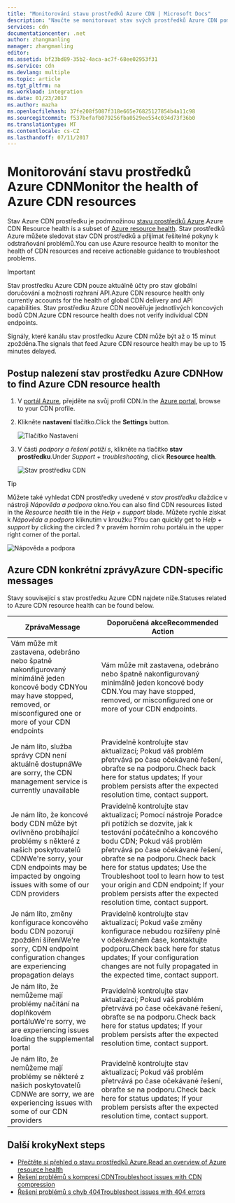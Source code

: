```yaml
---
title: "Monitorování stavu prostředků Azure CDN | Microsoft Docs"
description: "Naučte se monitorovat stav svých prostředků Azure CDN pomocí Azure Resource Health."
services: cdn
documentationcenter: .net
author: zhangmanling
manager: zhangmanling
editor: 
ms.assetid: bf23bd89-35b2-4aca-ac7f-68ee02953f31
ms.service: cdn
ms.devlang: multiple
ms.topic: article
ms.tgt_pltfrm: na
ms.workload: integration
ms.date: 01/23/2017
ms.author: mazha
ms.openlocfilehash: 37fe208f5087f318e665e76825127854b4a11c98
ms.sourcegitcommit: f537befafb079256fba0529ee554c034d73f36b0
ms.translationtype: MT
ms.contentlocale: cs-CZ
ms.lasthandoff: 07/11/2017
---
```

# <a name="monitor-the-health-of-azure-cdn-resources"></a><span data-ttu-id="bf57d-103">Monitorování stavu prostředků Azure CDN</span><span class="sxs-lookup"><span data-stu-id="bf57d-103">Monitor the health of Azure CDN resources</span></span>
  
<span data-ttu-id="bf57d-104">Stav Azure CDN prostředku je podmnožinou [stavu prostředků Azure](../resource-health/resource-health-overview.md).</span><span class="sxs-lookup"><span data-stu-id="bf57d-104">Azure CDN Resource health is a subset of [Azure resource health](../resource-health/resource-health-overview.md).</span></span>  <span data-ttu-id="bf57d-105">Stav prostředků Azure můžete sledovat stav CDN prostředků a přijímat řešitelné pokyny k odstraňování problémů.</span><span class="sxs-lookup"><span data-stu-id="bf57d-105">You can use Azure resource health to monitor the health of CDN resources and receive actionable guidance to troubleshoot problems.</span></span>

>[!IMPORTANT] 
><span data-ttu-id="bf57d-106">Stav prostředku Azure CDN pouze aktuálně účty pro stav globální doručování a možnosti rozhraní API.</span><span class="sxs-lookup"><span data-stu-id="bf57d-106">Azure CDN resource health only currently accounts for the health of global CDN delivery and API capabilities.</span></span>  <span data-ttu-id="bf57d-107">Stav prostředku Azure CDN neověřuje jednotlivých koncových bodů CDN.</span><span class="sxs-lookup"><span data-stu-id="bf57d-107">Azure CDN resource health does not verify individual CDN endpoints.</span></span>
>
><span data-ttu-id="bf57d-108">Signály, které kanálu stav prostředku Azure CDN může být až o 15 minut zpožděna.</span><span class="sxs-lookup"><span data-stu-id="bf57d-108">The signals that feed Azure CDN resource health may be up to 15 minutes delayed.</span></span>

## <a name="how-to-find-azure-cdn-resource-health"></a><span data-ttu-id="bf57d-109">Postup nalezení stav prostředku Azure CDN</span><span class="sxs-lookup"><span data-stu-id="bf57d-109">How to find Azure CDN resource health</span></span>

1. <span data-ttu-id="bf57d-110">V [portál Azure](https://portal.azure.com), přejděte na svůj profil CDN.</span><span class="sxs-lookup"><span data-stu-id="bf57d-110">In the [Azure portal](https://portal.azure.com), browse to your CDN profile.</span></span>

2. <span data-ttu-id="bf57d-111">Klikněte **nastavení** tlačítko.</span><span class="sxs-lookup"><span data-stu-id="bf57d-111">Click the **Settings** button.</span></span>

    ![Tlačítko Nastavení](./media/cdn-resource-health/cdn-profile-settings.png)

3. <span data-ttu-id="bf57d-113">V části *podpory a řešení potíží s*, klikněte na tlačítko **stav prostředku**.</span><span class="sxs-lookup"><span data-stu-id="bf57d-113">Under *Support + troubleshooting*, click **Resource health**.</span></span>

    ![Stav prostředku CDN](./media/cdn-resource-health/cdn-resource-health3.png)

>[!TIP] 
><span data-ttu-id="bf57d-115">Můžete také vyhledat CDN prostředky uvedené v *stav prostředku* dlaždice v nástroji *Nápověda a podpora* okno.</span><span class="sxs-lookup"><span data-stu-id="bf57d-115">You can also find CDN resources listed in the *Resource health* tile in the *Help + support* blade.</span></span>  <span data-ttu-id="bf57d-116">Můžete rychle získat k *Nápověda a podpora* kliknutím v kroužku **?**</span><span class="sxs-lookup"><span data-stu-id="bf57d-116">You can quickly get to *Help + support* by clicking the circled **?**</span></span> <span data-ttu-id="bf57d-117">v pravém horním rohu portálu.</span><span class="sxs-lookup"><span data-stu-id="bf57d-117">in the upper right corner of the portal.</span></span>
>
> ![Nápověda a podpora](./media/cdn-resource-health/cdn-help-support.png)

## <a name="azure-cdn-specific-messages"></a><span data-ttu-id="bf57d-119">Azure CDN konkrétní zprávy</span><span class="sxs-lookup"><span data-stu-id="bf57d-119">Azure CDN-specific messages</span></span>

<span data-ttu-id="bf57d-120">Stavy související s stav prostředku Azure CDN najdete níže.</span><span class="sxs-lookup"><span data-stu-id="bf57d-120">Statuses related to Azure CDN resource health can be found below.</span></span>

|<span data-ttu-id="bf57d-121">Zpráva</span><span class="sxs-lookup"><span data-stu-id="bf57d-121">Message</span></span> | <span data-ttu-id="bf57d-122">Doporučená akce</span><span class="sxs-lookup"><span data-stu-id="bf57d-122">Recommended Action</span></span> |
|---|---|
|<span data-ttu-id="bf57d-123">Vám může mít zastavena, odebráno nebo špatně nakonfigurovaný minimálně jeden koncové body CDN</span><span class="sxs-lookup"><span data-stu-id="bf57d-123">You may have stopped, removed, or misconfigured one or more of your CDN endpoints</span></span> | <span data-ttu-id="bf57d-124">Vám může mít zastavena, odebráno nebo špatně nakonfigurovaný minimálně jeden koncové body CDN.</span><span class="sxs-lookup"><span data-stu-id="bf57d-124">You may have stopped, removed, or misconfigured one or more of your CDN endpoints.</span></span>|
|<span data-ttu-id="bf57d-125">Je nám líto, služba správy CDN není aktuálně dostupná</span><span class="sxs-lookup"><span data-stu-id="bf57d-125">We are sorry, the CDN management service is currently unavailable</span></span> | <span data-ttu-id="bf57d-126">Pravidelně kontrolujte stav aktualizací; Pokud váš problém přetrvává po čase očekávané řešení, obraťte se na podporu.</span><span class="sxs-lookup"><span data-stu-id="bf57d-126">Check back here for status updates; If your problem persists after the expected resolution time, contact support.</span></span>|
|<span data-ttu-id="bf57d-127">Je nám líto, že koncové body CDN může být ovlivněno probíhající problémy s některé z našich poskytovatelů CDN</span><span class="sxs-lookup"><span data-stu-id="bf57d-127">We're sorry, your CDN endpoints may be impacted by ongoing issues with some of our CDN providers</span></span> | <span data-ttu-id="bf57d-128">Pravidelně kontrolujte stav aktualizací; Pomocí nástroje Poradce při potížích se dozvíte, jak k testování počátečního a koncového bodu CDN; Pokud váš problém přetrvává po čase očekávané řešení, obraťte se na podporu.</span><span class="sxs-lookup"><span data-stu-id="bf57d-128">Check back here for status updates; Use the Troubleshoot tool to learn how to test your origin and CDN endpoint; If your problem persists after the expected resolution time, contact support.</span></span> |
|<span data-ttu-id="bf57d-129">Je nám líto, změny konfigurace koncového bodu CDN pozorují zpoždění šíření</span><span class="sxs-lookup"><span data-stu-id="bf57d-129">We're sorry, CDN endpoint configuration changes are experiencing propagation delays</span></span> | <span data-ttu-id="bf57d-130">Pravidelně kontrolujte stav aktualizací; Pokud vaše změny konfigurace nebudou rozšířeny plně v očekávaném čase, kontaktujte podporu.</span><span class="sxs-lookup"><span data-stu-id="bf57d-130">Check back here for status updates; If your configuration changes are not fully propagated in the expected time, contact support.</span></span>|
|<span data-ttu-id="bf57d-131">Je nám líto, že nemůžeme mají problémy načítání na doplňkovém portálu</span><span class="sxs-lookup"><span data-stu-id="bf57d-131">We're sorry, we are experiencing issues loading the supplemental portal</span></span> | <span data-ttu-id="bf57d-132">Pravidelně kontrolujte stav aktualizací; Pokud váš problém přetrvává po čase očekávané řešení, obraťte se na podporu.</span><span class="sxs-lookup"><span data-stu-id="bf57d-132">Check back here for status updates; If your problem persists after the expected resolution time, contact support.</span></span>|
<span data-ttu-id="bf57d-133">Je nám líto, že nemůžeme mají problémy se některé z našich poskytovatelů CDN</span><span class="sxs-lookup"><span data-stu-id="bf57d-133">We are sorry, we are experiencing issues with some of our CDN providers</span></span> | <span data-ttu-id="bf57d-134">Pravidelně kontrolujte stav aktualizací; Pokud váš problém přetrvává po čase očekávané řešení, obraťte se na podporu.</span><span class="sxs-lookup"><span data-stu-id="bf57d-134">Check back here for status updates; If your problem persists after the expected resolution time, contact support.</span></span> |

## <a name="next-steps"></a><span data-ttu-id="bf57d-135">Další kroky</span><span class="sxs-lookup"><span data-stu-id="bf57d-135">Next steps</span></span>

- [<span data-ttu-id="bf57d-136">Přečtěte si přehled o stavu prostředků Azure.</span><span class="sxs-lookup"><span data-stu-id="bf57d-136">Read an overview of Azure resource health</span></span>](../resource-health/resource-health-overview.md)
- [<span data-ttu-id="bf57d-137">Řešení problémů s kompresí CDN</span><span class="sxs-lookup"><span data-stu-id="bf57d-137">Troubleshoot issues with CDN compression</span></span>](./cdn-troubleshoot-compression.md)
- [<span data-ttu-id="bf57d-138">Řešení problémů s chyb 404</span><span class="sxs-lookup"><span data-stu-id="bf57d-138">Troubleshoot issues with 404 errors</span></span>](./cdn-troubleshoot-endpoint.md)